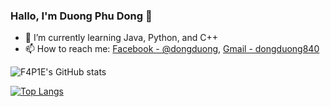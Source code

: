 ### Hallo, I'm Duong Phu Dong 👋


- 🌱 I’m currently learning Java, Python, and C++
- 📫 How to reach me:  [Facebook - @dongduong](https://www.facebook.com/profile.php?id=100005903026178), [Gmail - dongduong840](dongduong840@gmail.com)

![F4P1E's GitHub stats](https://github-readme-stats.vercel.app/api?username=F4P1E&show_icons=true&theme=radical)

[![Top Langs](https://github-readme-stats.vercel.app/api/top-langs/?username=F4P1E&langs_count=8)](https://github.com/F4P1E/github-readme-stats)
